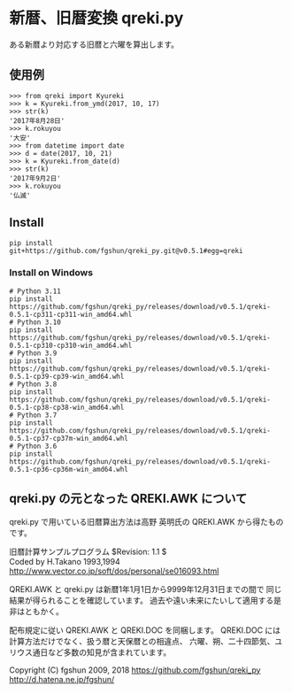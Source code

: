 # 新暦、旧暦変換 qreki.py
ある新暦より対応する旧暦と六曜を算出します。

## 使用例
```
>>> from qreki import Kyureki
>>> k = Kyureki.from_ymd(2017, 10, 17)
>>> str(k)
'2017年8月28日'
>>> k.rokuyou
'大安'
>>> from datetime import date
>>> d = date(2017, 10, 21)
>>> k = Kyureki.from_date(d)
>>> str(k)
'2017年9月2日'
>>> k.rokuyou
'仏滅'
```

## Install
```
pip install git+https://github.com/fgshun/qreki_py.git@v0.5.1#egg=qreki
```

### Install on Windows
```
# Python 3.11
pip install https://github.com/fgshun/qreki_py/releases/download/v0.5.1/qreki-0.5.1-cp311-cp311-win_amd64.whl
# Python 3.10
pip install https://github.com/fgshun/qreki_py/releases/download/v0.5.1/qreki-0.5.1-cp310-cp310-win_amd64.whl
# Python 3.9
pip install https://github.com/fgshun/qreki_py/releases/download/v0.5.1/qreki-0.5.1-cp39-cp39-win_amd64.whl
# Python 3.8
pip install https://github.com/fgshun/qreki_py/releases/download/v0.5.1/qreki-0.5.1-cp38-cp38-win_amd64.whl
# Python 3.7
pip install https://github.com/fgshun/qreki_py/releases/download/v0.5.1/qreki-0.5.1-cp37-cp37m-win_amd64.whl
# Python 3.6
pip install https://github.com/fgshun/qreki_py/releases/download/v0.5.1/qreki-0.5.1-cp36-cp36m-win_amd64.whl
```

## qreki.py の元となった QREKI.AWK について
qreki.py で用いている旧暦算出方法は高野 英明氏の QREKI.AWK から得たものです。

旧暦計算サンプルプログラム  $Revision:   1.1  $  
Coded by H.Takano 1993,1994  
http://www.vector.co.jp/soft/dos/personal/se016093.html

QREKI.AWK と qreki.py は新暦1年1月1日から9999年12月31日までの間で
同じ結果が得られることを確認しています。
過去や遠い未来にたいして適用する是非はともかく。

配布規定に従い QREKI.AWK と QREKI.DOC を同梱します。
QREKI.DOC には計算方法だけでなく、扱う暦と天保暦との相違点、
六曜、朔、二十四節気、ユリウス通日など多数の知見が含まれています。


Copyright (C) fgshun 2009, 2018
https://github.com/fgshun/qreki_py  
http://d.hatena.ne.jp/fgshun/
